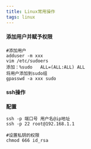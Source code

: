 ```yaml
---
title: Linux常用操作
tags: linux
---
```



#### 添加用户并赋予权限

    #添加用户
    adduser -m xxx
    vim /etc/sudoers
    添加：%sudo   ALL=(ALL:ALL) ALL
    将用户添加到sudo组
    gpasswd -a xxx sudo

#### ssh操作

**配置**


    ssh -p 端口号 用户名@ip地址
    ssh -p 22 root@192.168.1.1

    #设置私钥的权限
    chmod 666 id_rsa
